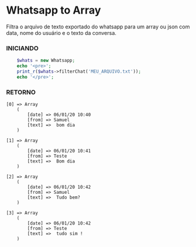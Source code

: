 
# Whatsapp to Array
Filtra o arquivo de texto exportado do whatsapp para um array ou json com data, nome do usuário e o texto da conversa.

### INICIANDO
```php
    $whats = new Whatsapp;
    echo '<pre>';
    print_r($whats->filterChat('MEU_ARQUIVO.txt'));
    echo '</pre>';
```
### RETORNO
    [0] => Array
        (
            [date] => 06/01/20 10:40
            [from] => Samuel
            [text] =>  bom dia 
        )

    [1] => Array
        (
            [date] => 06/01/20 10:41
            [from] => Teste
            [text] =>  Bom dia 
        )

    [2] => Array
        (
            [date] => 06/01/20 10:42
            [from] => Samuel
            [text] =>  Tudo bem? 
        )

    [3] => Array
        (
            [date] => 06/01/20 10:42
            [from] => Teste
            [text] =>  tudo sim ! 
        )

